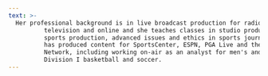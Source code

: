 ```yaml
---
text: >-
  Her professional background is in live broadcast production for radio,
          television and online and she teaches classes in studio production, live
          sports production, advanced issues and ethics in sports journalism. She
          has produced content for SportsCenter, ESPN, PGA Live and the Pac12
          Network, including working on-air as an analyst for men's and women's
          Division I basketball and soccer.
---
```

